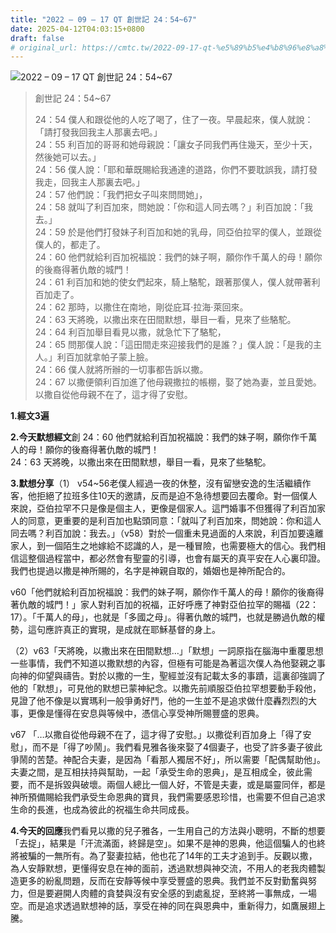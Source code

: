 ```yaml
---
title: "2022 – 09 – 17 QT 創世記 24：54~67"
date: 2025-04-12T04:03:15+0800
draft: false
# original_url: https://cmtc.tw/2022-09-17-qt-%e5%89%b5%e4%b8%96%e8%a8%98-24%ef%bc%9a5467
---
```


![2022 – 09 – 17 QT 創世記 24：54~67](/images/qt.jpg  "2022 – 09 – 17 QT 創世記 24：54~67")

> 創世記 24：54~67
>
> 24：54 僕人和跟從他的人吃了喝了，住了一夜。早晨起來，僕人就說：「請打發我回我主人那裏去吧。」  
> 24：55 利百加的哥哥和她母親說：「讓女子同我們再住幾天，至少十天，然後她可以去。」  
> 24：56 僕人說：「耶和華既賜給我通達的道路，你們不要耽誤我，請打發我走，回我主人那裏去吧。」  
> 24：57 他們說：「我們把女子叫來問問她」，  
> 24：58 就叫了利百加來，問她說：「你和這人同去嗎？」利百加說：「我去。」  
> 24：59 於是他們打發妹子利百加和她的乳母，同亞伯拉罕的僕人，並跟從僕人的，都走了。  
> 24：60 他們就給利百加祝福說：我們的妹子啊，願你作千萬人的母！願你的後裔得著仇敵的城門！  
> 24：61 利百加和她的使女們起來，騎上駱駝，跟著那僕人，僕人就帶著利百加走了。  
> 24：62 那時，以撒住在南地，剛從庇耳‧拉海‧萊回來。  
> 24：63 天將晚，以撒出來在田間默想，舉目一看，見來了些駱駝。  
> 24：64 利百加舉目看見以撒，就急忙下了駱駝，  
> 24：65 問那僕人說：「這田間走來迎接我們的是誰？」僕人說：「是我的主人。」利百加就拿帕子蒙上臉。  
> 24：66 僕人就將所辦的一切事都告訴以撒。  
> 24：67 以撒便領利百加進了他母親撒拉的帳棚，娶了她為妻，並且愛她。以撒自從他母親不在了，這才得了安慰。

**1.經文3遍**

**2.今天默想經文**創 24：60 他們就給利百加祝福說：我們的妹子啊，願你作千萬人的母！願你的後裔得著仇敵的城門！  
24：63 天將晚，以撒出來在田間默想，舉目一看，見來了些駱駝。

**3.默想分享**（1） v54~56老僕人經過一夜的休整，沒有留戀安逸的生活繼續作客，他拒絕了拉班多住10天的邀請，反而是迫不急待想要回去覆命。對一個僕人來說，亞伯拉罕不只是像是個主人，更像是個家人。這門婚事不但獲得了利百加家人的同意，更重要的是利百加也點頭同意：「就叫了利百加來，問她說：你和這人同去嗎？利百加說：我去。」（v58）對於一個重未見過面的人來說，利百加要遠離家人，到一個陌生之地嫁給不認識的人，是一種冒險，也需要極大的信心。我們相信這整個過程當中，都必然會有聖靈的引導，也會有屬天的真平安在人心裏印證。我們也提過以撒是神所賜的，名字是神親自取的，婚姻也是神所配合的。

v60「他們就給利百加祝福說：我們的妹子啊，願你作千萬人的母！願你的後裔得著仇敵的城門！」家人對利百加的祝福，正好呼應了神對亞伯拉罕的賜福（22：17）。「千萬人的母」，也就是「多國之母」。得著仇敵的城門，也就是勝過仇敵的權勢，這句應許真正的實現，是成就在耶穌基督的身上。

（2）v63「天將晚，以撒出來在田間默想…」「默想」一詞原指在腦海中重覆思想一些事情，我們不知道以撒默想的內容，但極有可能是為著這次僕人為他娶親之事向神的仰望與禱告。對於以撒的一生，聖經並沒有記載太多的事蹟，這裏卻強調了他的「默想」，可見他的默想已蒙神紀念。以撒先前順服亞伯拉罕想要動手殺他，見證了他不像是以實瑪利一般爭勇好鬥，他的一生並不是追求做什麼轟烈烈的大事，更像是懂得在安息與等候中，憑信心享受神所賜豐盛的恩典。

v67 「…以撒自從他母親不在了，這才得了安慰。」以撒從利百加身上「得了安慰」，而不是「得了吵鬧」。我們看見雅各後來娶了4個妻子，也受了許多妻子彼此爭鬧的苦楚。神配合夫妻，是因為「看那人獨居不好」，所以需要「配偶幫助他」。夫妻之間，是互相扶持與幫助，一起「承受生命的恩典」，是互相成全，彼此需要，而不是拆毀與破壞。兩個人總比一個人好，不管是夫妻，或是屬靈同伴，都是神所預備賜給我們承受生命恩典的寶貝，我們需要感恩珍惜，也需要不但自己追求生命的長進，也成為彼此的祝福生命共同成長。

**4.今天的回應**我們看見以撒的兒子雅各，一生用自己的方法與小聰明，不斷的想要「去捉」，結果是「汗流滿面，終歸是空」。如果不是神的恩典，他這個騙人的也終將被騙的一無所有。為了娶妻拉結，他也花了14年的工夫才追到手。反觀以撒，為人安靜默想，更懂得安息在神的面前，透過默想與神交流，不用人的老我肉體製造更多的紛亂問題，反而在安靜等候中享受豐盛的恩典。我們並不反對勤奮與努力，但是要避開人肉體的貪婪與沒有安全感的到處亂捉，至終將一事無成，一場空。而是追求透過默想神的話，享受在神的同在與恩典中，重新得力，如鷹展翅上騰。
